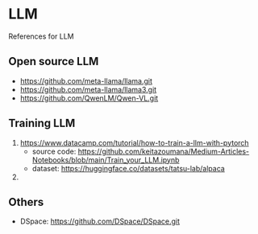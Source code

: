 # LLM
References for LLM

## Open source LLM
* https://github.com/meta-llama/llama.git
* https://github.com/meta-llama/llama3.git
* https://github.com/QwenLM/Qwen-VL.git

## Training LLM
  1. https://www.datacamp.com/tutorial/how-to-train-a-llm-with-pytorch
     * source code: https://github.com/keitazoumana/Medium-Articles-Notebooks/blob/main/Train_your_LLM.ipynb
     * dataset: https://huggingface.co/datasets/tatsu-lab/alpaca
  2. 
    
## Others
* DSpace: https://github.com/DSpace/DSpace.git
